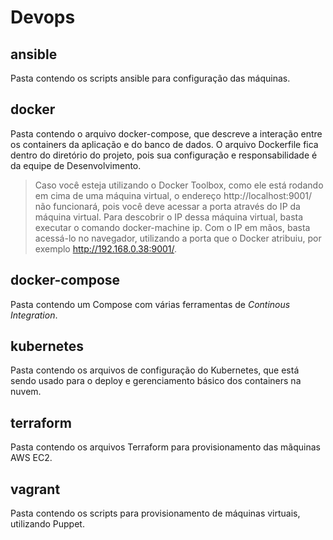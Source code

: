 # Devops

## ansible

Pasta contendo os scripts ansible para configuração das máquinas.

## docker

Pasta contendo o arquivo docker-compose, que descreve a interação entre os containers da aplicação e do banco de dados. O arquivo Dockerfile fica dentro do diretório do projeto, pois sua configuração e responsabilidade é da equipe de Desenvolvimento.

>Caso você esteja utilizando o Docker Toolbox, como ele está rodando em cima de uma máquina virtual, o endereço http://localhost:9001/ não funcionará, pois você deve acessar a porta através do IP da máquina virtual. Para descobrir o IP dessa máquina virtual, basta executar o comando docker-machine   ip. Com o IP em mãos, basta acessá-lo no navegador, utilizando a porta que o Docker atribuiu, por exemplo http://192.168.0.38:9001/.

## docker-compose

Pasta contendo um Compose com várias ferramentas de _Continous Integration_.

## kubernetes

Pasta contendo os arquivos de configuração do Kubernetes, que está sendo usado para o deploy e gerenciamento básico dos containers na nuvem.

## terraform

Pasta contendo os arquivos Terraform para provisionamento das mãquinas AWS EC2.

## vagrant

Pasta contendo os scripts para provisionamento de máquinas virtuais, utilizando Puppet.